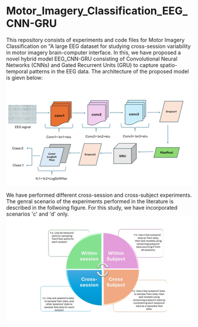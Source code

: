 # Motor_Imagery_Classification_EEG_CNN-GRU
This repository consists of experiments and code files for Motor Imagery Classification on "A large EEG dataset for studying cross-session variability in motor imagery brain-computer interface.
In this, we have proposed a novel hybrid model EEG_CNN-GRU consisting of Convolutional Neural Networks (CNNs) and Gated Recurrent Units (GRU) to capture spatio-temporal patterns in the EEG data. The architecture of the proposed model is gievn below:
![Alt text](eeg_cnn_gru_architecture.png)

We have performed different cross-session and cross-subject experiments. The genral scenario of the experiments performed in the literature is described in the follwoing figure. For this study, we have incorporated scenarios 'c' and 'd' only.
![Alt text](experimental_scenarios.jpg)



